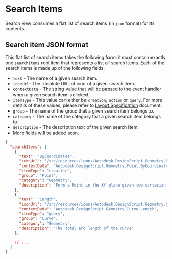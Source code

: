 # Search Items
Search view consumes a flat list of search items (in `json` format) for its contents.

## Search item JSON format
This flat list of search items takes the following form: it must contain exactly one `searchItems` root item that represents a list of search items. Each of the search items is made up of the following fields: 

- `text` - The name of a given search item.
- `iconUrl`- The absolute URL of icon of a given search item.
- `contextData` - The string value that will be passed to the event handler when a given search item is clicked.
- `itemType` - This value can either be `creation`, `action` or `query`. For more details of these values, please refer to [Layout Specification](./layout-specs.md) document.
- `group` - The name of the group that a given search item belongs to.
- `category` - The name of the category that a given search item belongs to.
- `description` - The description text of the given search item.
- More fields will be added soon.

```json
{
  "searchItems": [
    {
      "text": "ByCoordinates",
      "iconUrl": "/src/resources/icons/Autodesk.DesignScript.Geometry.Point.ByCoordinates.double-double.png",
      "contextData": "Autodesk.DesignScript.Geometry.Point.ByCoordinates@double,double",
      "itemType": "creation",
      "group": "Point",
      "category": "Geometry",
      "description": "Form a Point in the XY plane given two cartesian coordinates. The Z component is 0."
    },
    {
      "text": "Length",
      "iconUrl": "/src/resources/icons/Autodesk.DesignScript.Geometry.Curve.Length.png",
      "contextData": "Autodesk.DesignScript.Geometry.Curve.Length",
      "itemType": "query",
      "group": "Curve",
      "category": "Geometry",
      "description": "The total arc length of the curve"
    },

    // ...
  ]
}
```